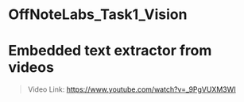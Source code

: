 # OffNoteLabs_Task1_Vision
# Embedded text extractor from videos
> Video Link: https://www.youtube.com/watch?v=_9PgVUXM3WI

